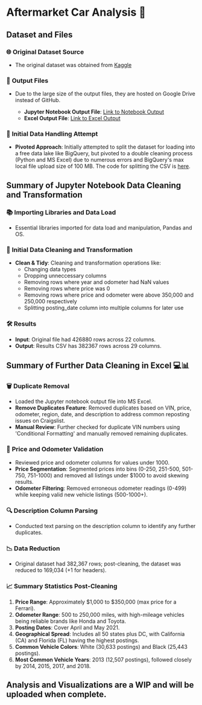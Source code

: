 # Aftermarket Car Analysis 🚗

## Dataset and Files

### 🌐 **Original Dataset Source**
- The original dataset was obtained from [Kaggle](https://www.kaggle.com/datasets/austinreese/craigslist-carstrucks-data)

### 💾 **Output Files**
- Due to the large size of the output files, they are hosted on Google Drive instead of GitHub.
  
  - **Jupyter Notebook Output File**: [Link to Notebook Output](https://drive.google.com/file/d/1TQHDP2wWIpLqpkqRiQl2hAKR797IMgfk/view?usp=drive_link)
  - **Excel Output File**: [Link to Excel Output](https://drive.google.com/file/d/1MGVJiROIay1-hTaDoPq5_ElJQfUmxL0S/view?usp=drive_link)

### 🔄 **Initial Data Handling Attempt**
- **Pivoted Approach**: Initially attempted to split the dataset for loading into a free data lake like BigQuery, but pivoted to a double cleaning process (Python and MS Excel) due to numerous errors and BigQuery's max local file upload size of 100 MB. The code for splitting the CSV is [here](https://github.com/josephhmltn/Aftermarket_Car_Analysis/blob/main/Splitting_CSV_file.ipynb).

## Summary of Jupyter Notebook Data Cleaning and Transformation

### 📚 **Importing Libraries and Data Load**
- Essential libraries imported for data load and manipulation, Pandas and OS.

### 🧹 **Initial Data Cleaning and Transformation**
- **Clean & Tidy**: Cleaning and transformation operations like:
  - Changing data types
  - Dropping unneccessary columns
  - Removing rows where year and odometer had NaN values
  - Removing rows where price was 0
  - Removing rows where price and odometer were above 350,000 and 250,000 respectively
  - Splitting posting_date column into multiple columns for later use

### 🛠️ **Results**
- **Input**: Original file had 426880 rows across 22 columns.
- **Output**: Results CSV has 382367 rows across 29 columns.

## Summary of Further Data Cleaning in Excel 💻📊

### 🗑️ **Duplicate Removal**
- Loaded the Jupyter notebook output file into MS Excel.
- **Remove Duplicates Feature**: Removed duplicates based on VIN, price, odometer, region, date, and description to address common reposting issues on Craigslist.
- **Manual Review**: Further checked for duplicate VIN numbers using 'Conditional Formatting' and manually removed remaining duplicates.

### 🚗 **Price and Odometer Validation**
- Reviewed price and odometer columns for values under 1000.
- **Price Segmentation**: Segmented prices into bins (0-250, 251-500, 501-750, 751-1000) and removed all listings under $1000 to avoid skewing results.
- **Odometer Filtering**: Removed erroneous odometer readings (0-499) while keeping valid new vehicle listings (500-1000+).

### 🔍 **Description Column Parsing**
- Conducted text parsing on the description column to identify any further duplicates.

### 📉 **Data Reduction**
- Original dataset had 382,367 rows; post-cleaning, the dataset was reduced to 169,034 (+1 for headers).

### 📈 **Summary Statistics Post-Cleaning**
1. **Price Range**: Approximately $1,000 to $350,000 (max price for a Ferrari).
2. **Odometer Range**: 500 to 250,000 miles, with high-mileage vehicles being reliable brands like Honda and Toyota.
3. **Posting Dates**: Cover April and May 2021.
4. **Geographical Spread**: Includes all 50 states plus DC, with California (CA) and Florida (FL) having the highest postings.
5. **Common Vehicle Colors**: White (30,633 postings) and Black (25,443 postings).
6. **Most Common Vehicle Years**: 2013 (12,507 postings), followed closely by 2014, 2015, 2017, and 2018.

## Analysis and Visualizations are a WIP and will be uploaded when complete.
